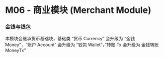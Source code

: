# M06 - 商业模块 (Merchant Module)

### 金钱与钱包

本模块会继承货币基础块，基础类 ”货币 Currency” 会升级为 “金钱 Money”，“账户 Account” 会升级为 “钱包 Wallet”，”转账 Tx 会升级为 金钱转账 MoneyTx”
